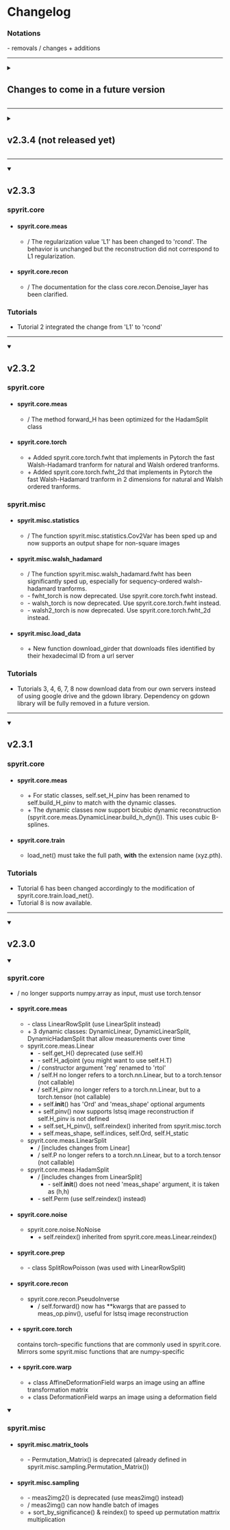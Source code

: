 # Changelog

### Notations

\- removals
/ changes
\+ additions

---

<details>
<summary>

## Changes to come in a future version

</summary>


</details>

---

<details><summary>

## v2.3.4 (not released yet)
</summary>

### spyrit.core
* #### General changes
    * The input and output shapes have been standardized across operators. All still images (i.e. not videos) have shape `(*, h, w)`, where `*` is any batch dimension (e.g. batch size and number of channels), and `h` and `w` are the height and width of the image. All measurements have shape `(*, M)`, where `*` is the same batch dimension than the images they come from. Videos have shape `(*, t, c, h, w)` where `t` is the time dimension, representing the number of frames in the video, `c` is the number of channels. Dynamic measurements from videos will thus have shape `(*, c, M)`.
    * The overall use of gpu has been improved. Every class of the `core` module now has a method `self.device` that allows to track the device on which its parameters are.
* #### spyrit.core.meas
    * / The regularization value 'L1' has been changed to 'rcond'. The behavior is unchanged but the reconstruction did not correspond to L1 regularization.
    * / Fixed .pinv() output shape (it was transposed with some regularisation methods)
    * / Fixed some device errors when using cuda with .pinv()
    * / The measurement matrix H is now stored with the data type it is given to the constructor (it was previously converted to torch.float32 for memory reasons)
    * \+ added in the .pinv() method a diff parameter enabling differentiated reconstructions (subtracting negative patterns/measurements to the positive patterns/measurements), only available for dynamic operators.
    * / For HadamSplit, the pinv has been overwritten to use a fast Walsh-Hadamard transform, zero-padding the measurements if necessary (in the case of subsampling). The inverse() method has been deprecated and will be removed in a future release.
* #### spyrit.core.recon
    * \- The class core.recon.Denoise_layer is deprecated and will be removed in a future version
    * / The class TikhonovMeasurementPriorDiag no longer uses Denoise_layer and uses instead an internal method to handle the denoising.
* #### spyrit.core.train
    * / load_net() uses the weights_only=True parameter in the torch.load() function. Documentation updated.
* #### spyrit.core.warp
    * / The warping operation (forward method) now has to be performed on (b,c,h,w) input tensors, and returns (b, time, c, h, w) output tensors.
    * / The AffineDeformationField does not store anymore the field as an attribute, but is rather generated on the fly. This allows for more efficient memory management.
    * / In AffineDeformationField the image size can be changed.
    * \+ It is now possible to use biquintic (5th-order) warping. This uses scikit-image's (skimage) warp function, which relies on numpy arrays.

### Tutorials
* Tutorial 2 integrated the change from 'L1' to 'rcond'
* All Tutorials have been updated to include the above mentioned changes.

</details>

---

<details open><summary>

## v2.3.3
</summary>

### spyrit.core
* #### spyrit.core.meas
    * / The regularization value 'L1' has been changed to 'rcond'. The behavior is unchanged but the reconstruction did not correspond to L1 regularization.
* #### spyrit.core.recon
    * / The documentation for the class core.recon.Denoise_layer has been clarified.

### Tutorials

* Tutorial 2 integrated the change from 'L1' to 'rcond'

</details>

---

<details open><summary>

## v2.3.2
</summary>

### spyrit.core
* #### spyrit.core.meas
    * / The method forward_H has been optimized for the HadamSplit class
* #### spyrit.core.torch
    * \+ Added spyrit.core.torch.fwht that implements in Pytorch the fast Walsh-Hadamard tranform for natural and Walsh ordered tranforms.
    * \+ Added spyrit.core.torch.fwht_2d that implements in Pytorch the fast Walsh-Hadamard tranform in 2 dimensions for natural and Walsh ordered tranforms.

### spyrit.misc

* #### spyrit.misc.statistics
    * / The function spyrit.misc.statistics.Cov2Var has been sped up and now supports an output shape for non-square images
* #### spyrit.misc.walsh_hadamard
    * / The function spyrit.misc.walsh_hadamard.fwht has been significantly sped up, especially for sequency-ordered walsh-hadamard tranforms.
    * \- fwht_torch is now deprecated. Use spyrit.core.torch.fwht instead.
    * \- walsh_torch is now deprecated. Use spyrit.core.torch.fwht instead.
    * \- walsh2_torch is now deprecated. Use spyrit.core.torch.fwht_2d instead.
* #### spyrit.misc.load_data
    * \+ New function download_girder that downloads files identified by their hexadecimal ID from a url server

### Tutorials

* Tutorials 3, 4, 6, 7, 8 now download data from our own servers instead of using google drive and the gdown library. Dependency on gdown library will be fully removed in a future version.

</details>

---

<details open><summary>

## v2.3.1
</summary>

### spyrit.core

* #### spyrit.core.meas
    * \+ For static classes, self.set_H_pinv has been renamed to self.build_H_pinv to match with the dynamic classes.
    * \+ The dynamic classes now support bicubic dynamic reconstruction (spyrit.core.meas.DynamicLinear.build_h_dyn()). This uses cubic B-splines.
* #### spyrit.core.train
    * load_net() must take the full path, **with** the extension name (xyz.pth).

### Tutorials

* Tutorial 6 has been changed accordingly to the modification of spyrit.core.train.load_net().
* Tutorial 8 is now available.

</details>

---

<details open><summary>

## v2.3.0
</summary>

<details open><summary>

### spyrit.core
</summary>

* / no longer supports numpy.array as input, must use torch.tensor
* #### spyrit.core.meas
    * \- class LinearRowSplit (use LinearSplit instead)
    * \+ 3 dynamic classes: DynamicLinear, DynamicLinearSplit, DynamicHadamSplit that allow measurements over time
    * spyrit.core.meas.Linear
        * \- self.get_H() deprecated (use self.H)
        * \- self.H_adjoint (you might want to use self.H.T)
        * / constructor argument 'reg' renamed to 'rtol'
        * / self.H no longer refers to a torch.nn.Linear, but to a torch.tensor (not callable)
        * / self.H_pinv no longer refers to a torch.nn.Linear, but to a torch.tensor (not callable)
        * \+ self.__init__() has 'Ord' and 'meas_shape' optional arguments
        * \+ self.pinv() now supports lstsq image reconstruction if self.H_pinv is not defined
        * \+ self.set_H_pinv(), self.reindex() inherited from spyrit.misc.torch
        * \+ self.meas_shape, self.indices, self.Ord, self.H_static
    * spyrit.core.meas.LinearSplit
        * / [includes changes from Linear]
        * / self.P no longer refers to a torch.nn.Linear, but to a torch.tensor (not callable)
    * spyrit.core.meas.HadamSplit
        * / [includes changes from LinearSplit]
            * \- self.__init__() does not need 'meas_shape' argument, it is taken as (h,h)
        * \- self.Perm (use self.reindex() instead)
* #### spyrit.core.noise
    * spyrit.core.noise.NoNoise
        * \+ self.reindex() inherited from spyrit.core.meas.Linear.reindex()
* #### spyrit.core.prep
    * \- class SplitRowPoisson (was used with LinearRowSplit)
* #### spyrit.core.recon
    * spyrit.core.recon.PseudoInverse
        * / self.forward() now has **kwargs that are passed to meas_op.pinv(), useful for lstsq image reconstruction
* #### \+ spyrit.core.torch
    contains torch-specific functions that are commonly used in spyrit.core. Mirrors some spyrit.misc functions that are numpy-specific
* #### \+ spyrit.core.warp
    * \+ class AffineDeformationField
        warps an image using an affine transformation matrix
    * \+ class DeformationField
        warps an image using a deformation field
</details>

<details open><summary>

### spyrit.misc
</summary>

* #### spyrit.misc.matrix_tools
    * \- Permutation_Matrix() is deprecated (already defined in spyrit.misc.sampling.Permutation_Matrix())
* #### spyrit.misc.sampling
    * \- meas2img2() is deprecated (use meas2img() instead)
    * / meas2img() can now handle batch of images
    * \+ sort_by_significance() & reindex() to speed up permutation mattrix multiplication
</details>
